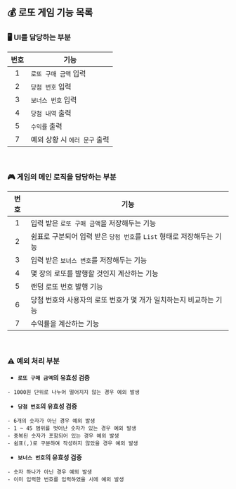 ## 💰 로또 게임 기능 목록

### 🖥 UI를 담당하는 부분
| 번호  | 기능              |
|:---:|-----------------|
|  1  | ```로또 구매 금액``` 입력   |
|  2  | ```당첨 번호``` 입력      |
|  3  |```보너스 번호``` 입력 |
|  4  |```당첨 내역``` 출력 |
|  5  |```수익률``` 출력 |
|  7  |예외 상황 시 ```에러 문구``` 출력|  
  
<br/>

### 🎮 게임의 메인 로직을 담당하는 부분
| 번호  | 기능                                                  |
|:---:|-----------------------------------------------------|
|  1  | 입력 받은 ```로또 구매 금액```을 저장해두는 기능                      |
|  2  | 쉼표로 구분되어 입력 받은 ```당첨 번호```를 ```List``` 형태로 저장해두는 기능 |
|  3  | 입력 받은 ```보너스 번호```를 저장해두는 기능                        |
|  4  | 몇 장의 로또를 발행할 것인지 계산하는 기능                            |
|  5  | 랜덤 로또 번호 발행 기능                                      |
|  6  | 당첨 번호와 사용자의 로또 번호가 몇 개가 일치하는지 비교하는 기능               |
|  7  | 수익률을 계산하는 기능                                        |

<br/>

### ⚠️ 예외 처리 부분

- **```로또 구매 금액```의 유효성 검증**
```
- 1000원 단위로 나누어 떨어지지 않는 경우 예외 발생
```

- **```당첨 번호```의 유효성 검증**
```
- 6개의 숫자가 아닌 경우 예외 발생
- 1 ~ 45 범위를 벗어난 숫자가 있는 경우 예외 발생 
- 중복된 숫자가 포함되어 있는 경우 예외 발생      
- 쉼표(,)로 구분하여 작성하지 않았을 경우 예외 발생 
```

- **```보너스 번호```의 유효성 검증**
```
- 숫자 하나가 아닌 경우 예외 발생
- 이미 입력한 번호를 입력하였을 시에 예외 발생
```

